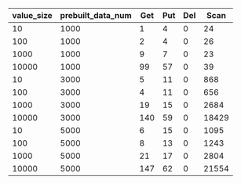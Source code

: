 | value_size | prebuilt_data_num | Get | Put | Del | Scan |
|---|---|---|---|---|---|
| 10 | 1000 | 1 | 4 | 0 | 24 |
| 100 | 1000 | 2 | 4 | 0 | 26 |
| 1000 | 1000 | 9 | 7 | 0 | 23 |
| 10000 | 1000 | 99 | 57 | 0 | 39 |
| 10 | 3000 | 5 | 11 | 0 | 868 |
| 100 | 3000 | 4 | 11 | 0 | 656 |
| 1000 | 3000 | 19 | 15 | 0 | 2684 |
| 10000 | 3000 | 140 | 59 | 0 | 18429 |
| 10 | 5000 | 6 | 15 | 0 | 1095 |
| 100 | 5000 | 8 | 13 | 0 | 1243 |
| 1000 | 5000 | 21 | 17 | 0 | 2804 |
| 10000 | 5000 | 147 | 62 | 0 | 21554 |
